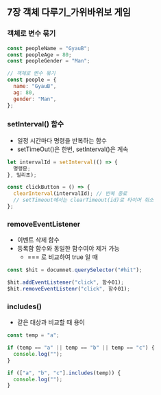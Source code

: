 ## 7장 객체 다루기\_가위바위보 게임

### 객체로 변수 묶기

```js
const peopleName = "GyauB";
const peopleAge = 80;
const peopleGender = "Man";

// 객체로 변수 묶기
const people = {
  name: "GyauB",
  ag: 80,
  gender: "Man",
};
```

### setInterval() 함수

- 일정 시간마다 명령을 반복하는 함수
- setTimeOut()은 한번, setInterval()은 계속

```js
let intervalId = setInterval(() => {
  명령문;
}, 밀리초);

const clickButton = () => {
  clearInterval(intervalId); // 반복 종료
  // setTimeout에서는 clearTimeout(id)로 타이머 취소
};
```

### removeEventListener

- 이벤트 삭제 함수
- 등록함 함수와 동일한 함수여야 제거 가능
  - === 로 비교하여 true 일 때

```js
const $hit = documnet.querySelector("#hit");

$hit.addEventListener("click", 함수01);
$hit.removeEventListenr("click", 함수01);
```

### includes()

- 같은 대상과 비교할 때 용이

```js
const temp = "a";

if (temp == "a" || temp == "b" || temp == "c") {
  console.log("");
}

if (["a", "b", "c"].includes(temp)) {
  console.log("");
}
```
